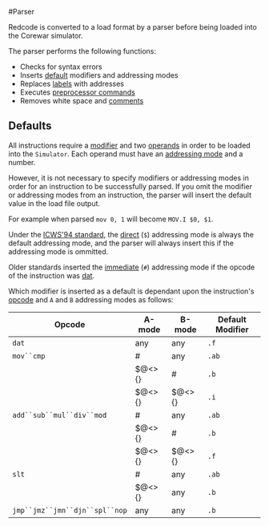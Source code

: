 #Parser

Redcode is converted to a load format by a parser before being loaded into the Corewar simulator.

The parser performs the following functions:

* Checks for syntax errors
* Inserts [default](#defaults) modifiers and addressing modes
* Replaces [labels](labels) with addresses
* Executes [preprocessor commands](preprocessor)
* Removes white space and [comments](comments)

## Defaults

All instructions require a [modifier](modifiers) and two [operands](operands) in order to be loaded into the `Simulator`.  Each operand must have an [addressing mode](addressing_modes) and a number.

However, it is not necessary to specify modifiers or addressing modes in order for an instruction to be successfully parsed. If you omit the modifier or addressing modes from an instruction, the parser will insert the default value in the load file output.

For example when parsed `mov 0, 1` will become `MOV.I $0, $1`.

Under the [ICWS'94 standard](./#standards), the [direct](addressing_modes#direct) (`$`) addressing mode is always the default addressing mode, and the parser will always insert this if the addressing mode is ommitted.

Older standards inserted the [immediate](addressing_modes#immediate) (`#`) addressing mode if the opcode of the instruction was [dat](opcodes#dat-data).

Which modifier is inserted as a default is dependant upon the instruction's [opcode](opcodes) and `A` and `B` addressing modes as follows:

|Opcode|A-mode|B-mode|Default Modifier|
|---|---|---|---|
|`dat`|any|any|`.f`|
|`mov``cmp`|#|any|`.ab`|
||$@<>{}|#|`.b`|
||$@<>{}|$@<>{}|`.i`|
|`add``sub``mul``div``mod`|#|any|`.ab`|
||$@<>{}|#|`.b`|
||$@<>{}|$@<>{}|`.f`|
|`slt`|#|any|`.ab`|
||$@<>{}|any|`.b`|
|`jmp``jmz``jmn``djn``spl``nop`|any|any|`.b`|

